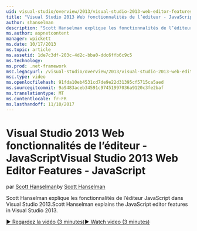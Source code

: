 ```yaml
---
uid: visual-studio/overview/2013/visual-studio-2013-web-editor-features-javascript
title: "Visual Studio 2013 Web fonctionnalités de l’éditeur - JavaScript | Documents Microsoft"
author: shanselman
description: "Scott Hanselman explique les fonctionnalités de l’éditeur JavaScript dans Visual Studio 2013."
ms.author: aspnetcontent
manager: wpickett
ms.date: 10/17/2013
ms.topic: article
ms.assetid: 1de7c3df-203c-4d2c-bba0-ddc6ffb6c9c5
ms.technology: 
ms.prod: .net-framework
msc.legacyurl: /visual-studio/overview/2013/visual-studio-2013-web-editor-features-javascript
msc.type: video
ms.openlocfilehash: 91fda10eb4531cd7de9e22d31395cf5715ca5aed
ms.sourcegitcommit: 9a9483aceb34591c97451997036a9120c3fe2baf
ms.translationtype: MT
ms.contentlocale: fr-FR
ms.lasthandoff: 11/10/2017
---
```

<a name="visual-studio-2013-web-editor-features---javascript"></a><span data-ttu-id="d11e4-103">Visual Studio 2013 Web fonctionnalités de l’éditeur - JavaScript</span><span class="sxs-lookup"><span data-stu-id="d11e4-103">Visual Studio 2013 Web Editor Features - JavaScript</span></span>
====================
<span data-ttu-id="d11e4-104">par [Scott Hanselman](https://github.com/shanselman)</span><span class="sxs-lookup"><span data-stu-id="d11e4-104">by [Scott Hanselman](https://github.com/shanselman)</span></span>

<span data-ttu-id="d11e4-105">Scott Hanselman explique les fonctionnalités de l’éditeur JavaScript dans Visual Studio 2013.</span><span class="sxs-lookup"><span data-stu-id="d11e4-105">Scott Hanselman explains the JavaScript editor features in Visual Studio 2013.</span></span>

[<span data-ttu-id="d11e4-106">&#9654; Regardez la vidéo (3 minutes)</span><span class="sxs-lookup"><span data-stu-id="d11e4-106">&#9654; Watch video (3 minutes)</span></span>](https://channel9.msdn.com/Blogs/ASP-NET-Site-Videos/visual-studio-2013-web-editor-features-javascript)

